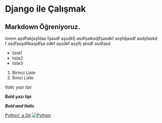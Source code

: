 # Django ile Çalışmak 
## Markdown Öğreniyoruz. 

lorem aşdflakjsşfdas fşasdf aşsdkfj
asdfşalksdjfşasdkf asşfdjasdf asdşfaskd f
asdfasşdflkasjdfşa sdkf aşsdkf asşlfj şksdf asdfasd

- liste1
- liste2
- liste3

1. Birinci Liste
2. İkinci Liste 

*Italic yazı tipi* 

**Bold yazı tipi**

***Bold and Italic***

[Python' a Git](http://www.python.org)
[![Python](https://www.vargonen.com/blog/wp-content/uploads/2020/05/Python-kodlama.jpg)](http://www.python.org)




